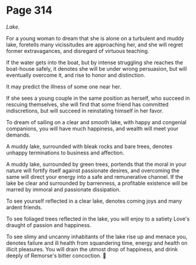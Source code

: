 # Page 314
_Lake_.


For a young woman to dream that she is alone on a turbulent and muddy lake,
foretells many vicissitudes are approaching her, and she will regret
former extravagances, and disregard of virtuous teaching.


If the water gets into the boat, but by intense struggling she reaches
the boat-house safely, it denotes she will be under wrong persuasion,
but will eventually overcome it, and rise to honor and distinction.


It may predict the illness of some one near her.


If she sees a young couple in the same position as herself,
who succeed in rescuing themselves, she will find that some friend
has committed indiscretions, but will succeed in reinstating
himself in her favor.


To dream of sailing on a clear and smooth lake, with happy
and congenial companions, you will have much happiness,
and wealth will meet your demands.


A muddy lake, surrounded with bleak rocks and bare trees,
denotes unhappy terminations to business and affection.


A muddy lake, surrounded by green trees, portends that the moral in your
nature will fortify itself against passionate desires, and overcoming
the same will direct your energy into a safe and remunerative channel.
If the lake be clear and surrounded by barrenness, a profitable existence
will be marred by immoral and passionate dissipation.


To see yourself reflected in a clear lake, denotes coming joys
and many ardent friends.


To see foliaged trees reflected in the lake, you will enjoy to a satiety
Love's draught of passion and happiness.


To see slimy and uncanny inhabitants of the lake rise up and menace you,
denotes failure and ill health from squandering time, energy and health
on illicit pleasures. You will drain the utmost drop of happiness,
and drink deeply of Remorse's bitter concoction.
